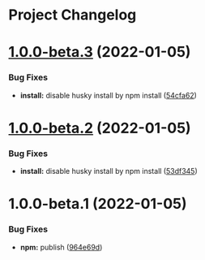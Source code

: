 # Project Changelog

# [1.0.0-beta.3](https://github.com/ThornWalli/node-devterm/compare/v1.0.0-beta.2...v1.0.0-beta.3) (2022-01-05)


### Bug Fixes

* **install:** disable husky install by npm install ([54cfa62](https://github.com/ThornWalli/node-devterm/commit/54cfa62f1745750adfffa6f7c67d7639eb708053))

# [1.0.0-beta.2](https://github.com/ThornWalli/node-devterm/compare/v1.0.0-beta.1...v1.0.0-beta.2) (2022-01-05)


### Bug Fixes

* **install:** disable husky install by npm install ([53df345](https://github.com/ThornWalli/node-devterm/commit/53df345ca57a76b52c65368437fc2bc11c35fd29))

# 1.0.0-beta.1 (2022-01-05)


### Bug Fixes

* **npm:** publish ([964e69d](https://github.com/ThornWalli/node-devterm/commit/964e69d4c9cda801b3a006bde5d0eb1633fc38ca))
